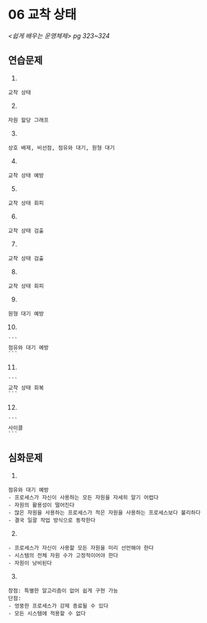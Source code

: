 # 06 교착 상태

*<쉽게 배우는 운영체제> pg 323~324*



## 연습문제

1. 

   ```
   교착 상태
   ```

2. 

   ```
   자원 할당 그래프
   ```

3. 

   ```
   상호 배제, 비선점, 점유와 대기, 원형 대기
   ```

4. 

   ```
   교착 상태 예방
   ```

5. 

   ```
   교착 상태 회피
   ```

6. 

   ```
   교착 상태 검출
   ```

7. 

   ```
   교착 상태 검출
   ```

8. 

   ```
   교착 상태 회피
   ```

9. 

   ```
   원형 대기 예방
   ```

10. 

    ```
    점유와 대기 예방
    ```

11. 

    ```
    교착 상태 회복
    ```
    
12. 

    ```
    사이클
    ```




## 심화문제

1. 

   ```
   점유와 대기 예방
   - 프로세스가 자신이 사용하는 모든 자원을 자세히 알기 어렵다
   - 자원의 활용성이 떨어진다
   - 많은 자원을 사용하는 프로세스가 적은 자원을 사용하는 프로세스보다 불리하다
   - 결국 일괄 작업 방식으로 동작한다
   ```

2. 

   ```
   - 프로세스가 자신이 사용할 모든 자원을 미리 선언해야 한다
   - 시스템의 전체 자원 수가 고정적이어야 한다
   - 자원이 낭비된다
   ```
   
3. 

   ```
   장점: 특별한 알고리즘이 없어 쉽게 구현 가능
   단점:
   - 엉뚱한 프로세스가 강제 종료될 수 있다
   - 모든 시스템에 적용할 수 없다
   ```


